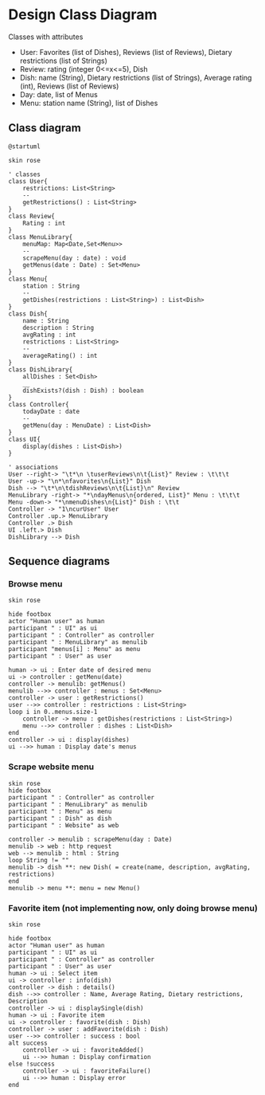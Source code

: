# Design Class Diagram

Classes with attributes
* User: Favorites (list of Dishes), Reviews (list of Reviews), Dietary restrictions (list of Strings)
* Review: rating (integer 0<=x<=5), Dish
* Dish: name (String), Dietary restrictions (list of Strings), Average rating (int), Reviews (list of Reviews)
* Day: date, list of Menus
* Menu: station name (String), list of Dishes

## Class diagram
```plantuml
@startuml

skin rose

' classes
class User{
    restrictions: List<String>
    --
    getRestrictions() : List<String>
}
class Review{
    Rating : int
}
class MenuLibrary{
    menuMap: Map<Date,Set<Menu>>
    --
    scrapeMenu(day : date) : void
    getMenus(date : Date) : Set<Menu>
}
class Menu{
    station : String
    --
    getDishes(restrictions : List<String>) : List<Dish>
}
class Dish{
    name : String
    description : String
    avgRating : int
    restrictions : List<String>
    --
    averageRating() : int
}
class DishLibrary{
    allDishes : Set<Dish>
    __
    dishExists?(dish : Dish) : boolean
}
class Controller{
    todayDate : date
    --
    getMenu(day : MenuDate) : List<Dish>
}
class UI{
    display(dishes : List<Dish>)
}

' associations
User --right-> "\t*\n \tuserReviews\n\t{List}" Review : \t\t\t
User -up-> "\n*\nfavorites\n{List}" Dish
Dish --> "\t*\n\tdishReviews\n\t{List}\n" Review
MenuLibrary -right-> "*\ndayMenus\n{ordered, List}" Menu : \t\t\t
Menu -down-> "*\nmenuDishes\n{List}" Dish : \t\t
Controller -> "1\ncurUser" User
Controller .up.> MenuLibrary
Controller .> Dish
UI .left.> Dish
DishLibrary --> Dish
```

## Sequence diagrams
### Browse menu
```plantuml
skin rose

hide footbox
actor "Human user" as human
participant " : UI" as ui
participant " : Controller" as controller
participant " : MenuLibrary" as menulib
participant "menus[i] : Menu" as menu
participant " : User" as user

human -> ui : Enter date of desired menu
ui -> controller : getMenu(date)
controller -> menulib: getMenus()
menulib -->> controller : menus : Set<Menu>
controller -> user : getRestrictions()
user -->> controller : restrictions : List<String>
loop i in 0..menus.size-1
    controller -> menu : getDishes(restrictions : List<String>)
    menu -->> controller : dishes : List<Dish>
end
controller -> ui : display(dishes)
ui -->> human : Display date's menus
```

### Scrape website menu
```plantuml
skin rose
hide footbox
participant " : Controller" as controller
participant " : MenuLibrary" as menulib
participant " : Menu" as menu
participant " : Dish" as dish
participant " : Website" as web

controller -> menulib : scrapeMenu(day : Date)
menulib -> web : http request
web --> menulib : html : String
loop String != ""
menulib -> dish **: new Dish( = create(name, description, avgRating, restrictions)
end
menulib -> menu **: menu = new Menu()
```

### Favorite item (not implementing now, only doing browse menu)
```plantuml
skin rose

hide footbox
actor "Human user" as human
participant " : UI" as ui
participant " : Controller" as controller
participant " : User" as user
human -> ui : Select item
ui -> controller : info(dish)
controller -> dish : details()
dish -->> controller : Name, Average Rating, Dietary restrictions, Description
controller -> ui : displaySingle(dish)
human -> ui : Favorite item
ui -> controller : favorite(dish : Dish)
controller -> user : addFavorite(dish : Dish)
user -->> controller : success : bool
alt success
    controller -> ui : favoriteAdded()
    ui -->> human : Display confirmation
else !success
    controller -> ui : favoriteFailure()
    ui -->> human : Display error
end
```